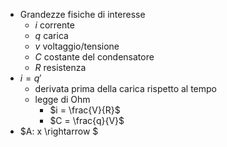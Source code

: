- Grandezze fisiche di interesse
	- $i$ corrente
	- $q$ carica
	- $v$ voltaggio/tensione
	- $C$ costante del condensatore
	- $R$ resistenza
- $i = q'$
	- derivata prima della carica rispetto al tempo
	- legge di Ohm
		- $i = \frac{V}{R}$
		- $C = \frac{q}{V}$
- $A: x \rightarrow $